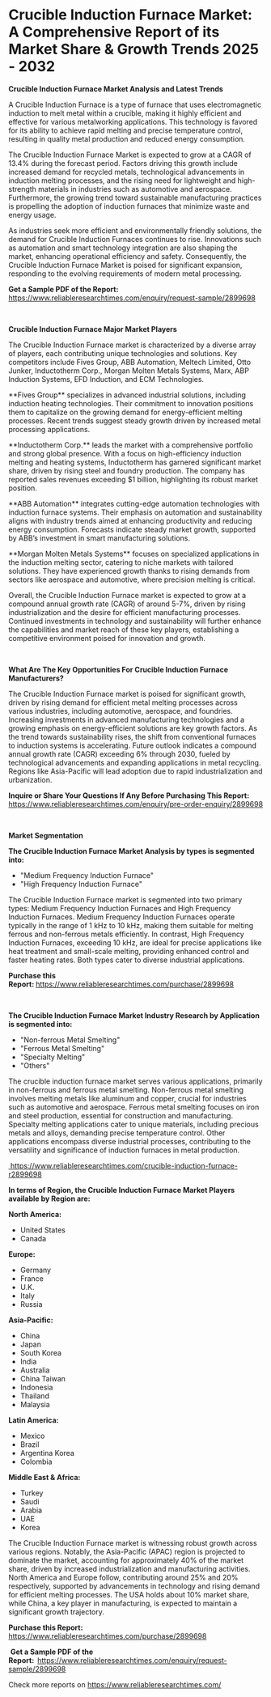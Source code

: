 <p><h1>Crucible Induction Furnace Market: A Comprehensive Report of its Market Share & Growth Trends 2025 - 2032</h1></p><p><strong>Crucible Induction Furnace Market Analysis and Latest Trends</strong></p>
<p><p>A Crucible Induction Furnace is a type of furnace that uses electromagnetic induction to melt metal within a crucible, making it highly efficient and effective for various metalworking applications. This technology is favored for its ability to achieve rapid melting and precise temperature control, resulting in quality metal production and reduced energy consumption.</p><p>The Crucible Induction Furnace Market is expected to grow at a CAGR of 13.4% during the forecast period. Factors driving this growth include increased demand for recycled metals, technological advancements in induction melting processes, and the rising need for lightweight and high-strength materials in industries such as automotive and aerospace. Furthermore, the growing trend toward sustainable manufacturing practices is propelling the adoption of induction furnaces that minimize waste and energy usage.</p><p>As industries seek more efficient and environmentally friendly solutions, the demand for Crucible Induction Furnaces continues to rise. Innovations such as automation and smart technology integration are also shaping the market, enhancing operational efficiency and safety. Consequently, the Crucible Induction Furnace Market is poised for significant expansion, responding to the evolving requirements of modern metal processing.</p></p>
<p><strong>Get a Sample PDF of the Report:&nbsp;</strong> <a href="https://www.reliableresearchtimes.com/enquiry/request-sample/2899698?utm_campaign=3290&utm_medium=2&utm_source=Github&utm_content=ia&utm_term=16032025&utm_id=crucible-induction-furnace">https://www.reliableresearchtimes.com/enquiry/request-sample/2899698</a></p>
<p>&nbsp;</p>
<p><strong>Crucible Induction Furnace Major Market Players</strong></p>
<p><p>The Crucible Induction Furnace market is characterized by a diverse array of players, each contributing unique technologies and solutions. Key competitors include Fives Group, ABB Automation, Meltech Limited, Otto Junker, Inductotherm Corp., Morgan Molten Metals Systems, Marx, ABP Induction Systems, EFD Induction, and ECM Technologies. </p><p>**Fives Group** specializes in advanced industrial solutions, including induction heating technologies. Their commitment to innovation positions them to capitalize on the growing demand for energy-efficient melting processes. Recent trends suggest steady growth driven by increased metal processing applications.</p><p>**Inductotherm Corp.** leads the market with a comprehensive portfolio and strong global presence. With a focus on high-efficiency induction melting and heating systems, Inductotherm has garnered significant market share, driven by rising steel and foundry production. The company has reported sales revenues exceeding $1 billion, highlighting its robust market position.</p><p>**ABB Automation** integrates cutting-edge automation technologies with induction furnace systems. Their emphasis on automation and sustainability aligns with industry trends aimed at enhancing productivity and reducing energy consumption. Forecasts indicate steady market growth, supported by ABB’s investment in smart manufacturing solutions.</p><p>**Morgan Molten Metals Systems** focuses on specialized applications in the induction melting sector, catering to niche markets with tailored solutions. They have experienced growth thanks to rising demands from sectors like aerospace and automotive, where precision melting is critical.</p><p>Overall, the Crucible Induction Furnace market is expected to grow at a compound annual growth rate (CAGR) of around 5-7%, driven by rising industrialization and the desire for efficient manufacturing processes. Continued investments in technology and sustainability will further enhance the capabilities and market reach of these key players, establishing a competitive environment poised for innovation and growth.</p></p>
<p>&nbsp;</p>
<p><strong>What Are The Key Opportunities For Crucible Induction Furnace Manufacturers?</strong></p>
<p><p>The Crucible Induction Furnace market is poised for significant growth, driven by rising demand for efficient metal melting processes across various industries, including automotive, aerospace, and foundries. Increasing investments in advanced manufacturing technologies and a growing emphasis on energy-efficient solutions are key growth factors. As the trend towards sustainability rises, the shift from conventional furnaces to induction systems is accelerating. Future outlook indicates a compound annual growth rate (CAGR) exceeding 6% through 2030, fueled by technological advancements and expanding applications in metal recycling. Regions like Asia-Pacific will lead adoption due to rapid industrialization and urbanization.</p></p>
<p><strong>Inquire or Share Your Questions If Any Before Purchasing This Report:</strong> <a href="https://www.reliableresearchtimes.com/enquiry/pre-order-enquiry/2899698?utm_campaign=3290&utm_medium=2&utm_source=Github&utm_content=ia&utm_term=16032025&utm_id=crucible-induction-furnace">https://www.reliableresearchtimes.com/enquiry/pre-order-enquiry/2899698</a></p>
<p>&nbsp;</p>
<p><strong>Market Segmentation</strong></p>
<p><strong>The Crucible Induction Furnace Market Analysis by types is segmented into:</strong></p>
<p><ul><li>"Medium Frequency Induction Furnace"</li><li>"High Frequency Induction Furnace"</li></ul></p>
<p><p>The Crucible Induction Furnace market is segmented into two primary types: Medium Frequency Induction Furnaces and High Frequency Induction Furnaces. Medium Frequency Induction Furnaces operate typically in the range of 1 kHz to 10 kHz, making them suitable for melting ferrous and non-ferrous metals efficiently. In contrast, High Frequency Induction Furnaces, exceeding 10 kHz, are ideal for precise applications like heat treatment and small-scale melting, providing enhanced control and faster heating rates. Both types cater to diverse industrial applications.</p></p>
<p><strong>Purchase this Report:&nbsp;</strong><a href="https://www.reliableresearchtimes.com/purchase/2899698?utm_campaign=3290&utm_medium=2&utm_source=Github&utm_content=ia&utm_term=16032025&utm_id=crucible-induction-furnace">https://www.reliableresearchtimes.com/purchase/2899698</a></p>
<p>&nbsp;</p>
<p><strong>The Crucible Induction Furnace Market Industry Research by Application is segmented into:</strong></p>
<p><ul><li>"Non-ferrous Metal Smelting"</li><li>"Ferrous Metal Smelting"</li><li>"Specialty Melting"</li><li>"Others"</li></ul></p>
<p><p>The crucible induction furnace market serves various applications, primarily in non-ferrous and ferrous metal smelting. Non-ferrous metal smelting involves melting metals like aluminum and copper, crucial for industries such as automotive and aerospace. Ferrous metal smelting focuses on iron and steel production, essential for construction and manufacturing. Specialty melting applications cater to unique materials, including precious metals and alloys, demanding precise temperature control. Other applications encompass diverse industrial processes, contributing to the versatility and significance of induction furnaces in metal production.</p></p>
<p><a href="https://www.reliableresearchtimes.com/crucible-induction-furnace-r2899698?utm_campaign=3290&utm_medium=2&utm_source=Github&utm_content=ia&utm_term=16032025&utm_id=crucible-induction-furnace">&nbsp;https://www.reliableresearchtimes.com/crucible-induction-furnace-r2899698</a></p>
<p><strong>In terms of Region, the Crucible Induction Furnace Market Players available by Region are:</strong></p>
<p>
    <p> <strong> North America: </strong>
        <ul>
            <li>United States</li>
            <li>Canada</li>
        </ul>
        </p> 
    <p> <strong> Europe: </strong>
        <ul>
            <li>Germany</li>
            <li>France</li>
            <li>U.K.</li>
            <li>Italy</li>
            <li>Russia</li>
        </ul>
        </p> 
    <p> <strong> Asia-Pacific: </strong>
        <ul>
            <li>China</li>
            <li>Japan</li>
            <li>South Korea</li>
            <li>India</li>
            <li>Australia</li>
            <li>China Taiwan</li>
            <li>Indonesia</li>
            <li>Thailand</li>
            <li>Malaysia</li>
        </ul>
        </p> 
    <p> <strong> Latin America: </strong>
        <ul>
            <li>Mexico</li>
            <li>Brazil</li>
            <li>Argentina Korea</li>
            <li>Colombia</li>
        </ul>
        </p> 
    <p> <strong> Middle East & Africa: </strong>
        <ul>
            <li>Turkey</li>
            <li>Saudi</li>
            <li>Arabia</li>
            <li>UAE</li>
            <li>Korea</li>
        </ul>
    </p>
    </p>
<p><p>The Crucible Induction Furnace market is witnessing robust growth across various regions. Notably, the Asia-Pacific (APAC) region is projected to dominate the market, accounting for approximately 40% of the market share, driven by increased industrialization and manufacturing activities. North America and Europe follow, contributing around 25% and 20% respectively, supported by advancements in technology and rising demand for efficient melting processes. The USA holds about 10% market share, while China, a key player in manufacturing, is expected to maintain a significant growth trajectory.</p></p>
<p><strong>Purchase this Report: </strong><a href="https://www.reliableresearchtimes.com/purchase/2899698?utm_campaign=3290&utm_medium=2&utm_source=Github&utm_content=ia&utm_term=16032025&utm_id=crucible-induction-furnace">https://www.reliableresearchtimes.com/purchase/2899698</a></p>
<p>&nbsp;<strong>Get a Sample PDF of the Report:&nbsp;&nbsp;</strong><a href="https://www.reliableresearchtimes.com/enquiry/request-sample/2899698?utm_campaign=3290&utm_medium=2&utm_source=Github&utm_content=ia&utm_term=16032025&utm_id=crucible-induction-furnace">https://www.reliableresearchtimes.com/enquiry/request-sample/2899698</a></p>
<p><strong></strong></p>
<p>Check more reports on <a href="https://www.reliableresearchtimes.com/?utm_campaign=3290&utm_medium=2&utm_source=Github&utm_content=ia&utm_term=16032025&utm_id=crucible-induction-furnace">https://www.reliableresearchtimes.com/</a></p>